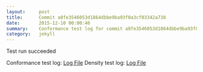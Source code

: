 ```yaml
---
layout:     post
title:      Commit a8fe3546053d1864dbbe9ba93f0a3cf03342a738
date:       2015-12-10 00:00:46
summary:    Conformance test log for commit a8fe3546053d1864dbbe9ba93f0a3cf03342a738.
category:   jekyll
---
```


Test run succeeded

Conformance test log: [Log File](http://s3-us-west-2.amazonaws.com/kraken-e2e-logs/conformance/kraken_a8fe3546053d1864dbbe9ba93f0a3cf03342a738_conformance.log)
Density test log: [Log File](http://s3-us-west-2.amazonaws.com/kraken-e2e-logs/conformance/kraken_a8fe3546053d1864dbbe9ba93f0a3cf03342a738_density.log)
